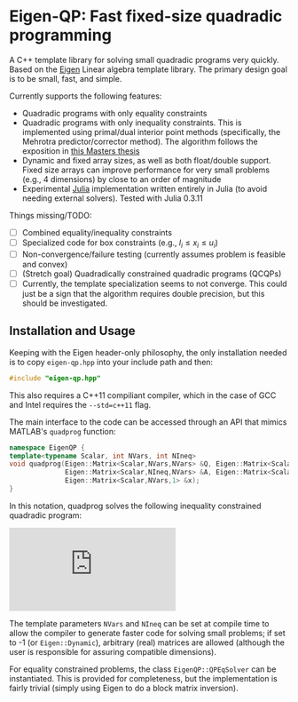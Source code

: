 # Eigen-QP: Fast fixed-size quadradic programming

A C++ template library for solving small quadradic programs very quickly.  Based on the [Eigen](http://eigen.tuxfamily.org/index.php?title=Main_Page) Linear algebra template library.  The primary design goal is to be small, fast, and simple.

Currently supports the following features:
*   Quadradic programs with only equality constraints
*   Quadradic programs with only inequality constraints. This is implemented using primal/dual interior point methods (specifically, the Mehrotra predictor/corrector method).  The algorithm follows the exposition in [this Masters thesis](http://etd.dtu.dk/thesis/220437/ep08_19.pdf)
*   Dynamic and fixed array sizes, as well as both float/double support.  Fixed size arrays can improve performance for very small problems (e.g., 4 dimensions) by close to an order of magnitude
*   Experimental [Julia](http://julialang.org) implementation written entirely in Julia (to avoid needing external solvers).  Tested with Julia 0.3.11

Things missing/TODO:
- [ ]   Combined equality/inequality constraints
- [ ]   Specialized code for box constraints (e.g., $l_i \le x_i \le u_i$)
- [ ]   Non-convergence/failure testing (currently assumes problem is feasible and convex)
- [ ]   (Stretch goal) Quadradically constrained quadradic programs (QCQPs)
- [ ]   Currently, the <float> template specialization seems to not converge.  This could just be a sign that the algorithm requires double precision, but this should be investigated.

## Installation and Usage ##

Keeping with the Eigen header-only philosophy, the only installation needed is to copy `eigen-qp.hpp` into your include path and then:

```C++
#include "eigen-qp.hpp"
```

This also requires a C++11 compiliant compiler, which in the case of GCC and Intel requires the `--std=c++11` flag.

The main interface to the code can be accessed through an API that mimics MATLAB's `quadprog` function:

```C++
namespace EigenQP {
template<typename Scalar, int NVars, int NIneq>
void quadprog(Eigen::Matrix<Scalar,NVars,NVars> &Q, Eigen::Matrix<Scalar,NVars,1> &c, 
              Eigen::Matrix<Scalar,NIneq,NVars> &A, Eigen::Matrix<Scalar,NIneq,1> &b,
              Eigen::Matrix<Scalar,NVars,1> &x);
}
```

In this notation, quadprog solves the following inequality constrained quadradic program:

![Quadprog equation image](https://latex.codecogs.com/png.latex?%5Cdpi%7B150%7D%20%5Cmin_x%7E%20%5Cfrac%7B1%7D%7B2%7Dx%5ETQx%20&plus;%20c%5ETx%20%5C%5C%20%5Ctext%7BSuch%20that%7E%7D%20Ax%20%5Cpreceq%20b)

The template parameters `NVars` and `NIneq` can be set at compile time to allow the compiler to generate faster code for solving small problems; if set to -1 (or `Eigen::Dynamic`), arbitrary (real) matrices are allowed (although the user is responsible for assuring compatible dimensions).

For equality constrained problems, the class `EigenQP::QPEqSolver` can be instantiated.  This is provided for completeness, but the implementation is fairly trivial (simply using Eigen to do a block matrix inversion).

